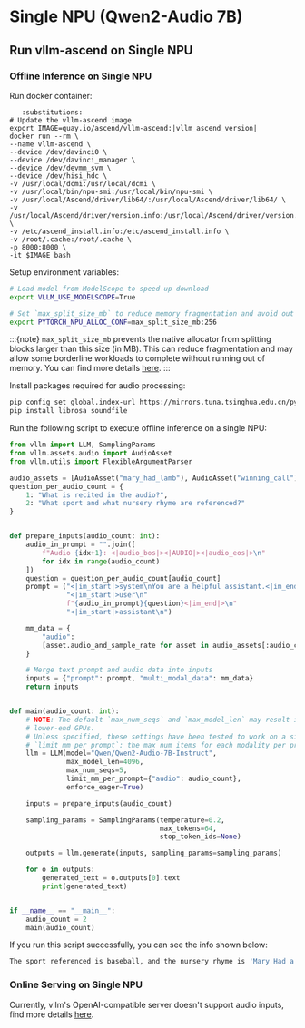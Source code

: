 # Single NPU (Qwen2-Audio 7B)

## Run vllm-ascend on Single NPU

### Offline Inference on Single NPU

Run docker container:

```{code-block} bash
   :substitutions:
# Update the vllm-ascend image
export IMAGE=quay.io/ascend/vllm-ascend:|vllm_ascend_version|
docker run --rm \
--name vllm-ascend \
--device /dev/davinci0 \
--device /dev/davinci_manager \
--device /dev/devmm_svm \
--device /dev/hisi_hdc \
-v /usr/local/dcmi:/usr/local/dcmi \
-v /usr/local/bin/npu-smi:/usr/local/bin/npu-smi \
-v /usr/local/Ascend/driver/lib64/:/usr/local/Ascend/driver/lib64/ \
-v /usr/local/Ascend/driver/version.info:/usr/local/Ascend/driver/version.info \
-v /etc/ascend_install.info:/etc/ascend_install.info \
-v /root/.cache:/root/.cache \
-p 8000:8000 \
-it $IMAGE bash
```

Setup environment variables:

```bash
# Load model from ModelScope to speed up download
export VLLM_USE_MODELSCOPE=True

# Set `max_split_size_mb` to reduce memory fragmentation and avoid out of memory
export PYTORCH_NPU_ALLOC_CONF=max_split_size_mb:256
```

:::{note}
`max_split_size_mb` prevents the native allocator from splitting blocks larger than this size (in MB). This can reduce fragmentation and may allow some borderline workloads to complete without running out of memory. You can find more details [<u>here</u>](https://www.hiascend.com/document/detail/zh/CANNCommunityEdition/800alpha003/apiref/envref/envref_07_0061.html).
:::

Install packages required for audio processing:

```bash
pip config set global.index-url https://mirrors.tuna.tsinghua.edu.cn/pypi/web/simple
pip install librosa soundfile
```

Run the following script to execute offline inference on a single NPU:

```python
from vllm import LLM, SamplingParams
from vllm.assets.audio import AudioAsset
from vllm.utils import FlexibleArgumentParser

audio_assets = [AudioAsset("mary_had_lamb"), AudioAsset("winning_call")]
question_per_audio_count = {
    1: "What is recited in the audio?",
    2: "What sport and what nursery rhyme are referenced?"
}


def prepare_inputs(audio_count: int):
    audio_in_prompt = "".join([
        f"Audio {idx+1}: <|audio_bos|><|AUDIO|><|audio_eos|>\n"
        for idx in range(audio_count)
    ])
    question = question_per_audio_count[audio_count]
    prompt = ("<|im_start|>system\nYou are a helpful assistant.<|im_end|>\n"
              "<|im_start|>user\n"
              f"{audio_in_prompt}{question}<|im_end|>\n"
              "<|im_start|>assistant\n")

    mm_data = {
        "audio":
        [asset.audio_and_sample_rate for asset in audio_assets[:audio_count]]
    }

    # Merge text prompt and audio data into inputs
    inputs = {"prompt": prompt, "multi_modal_data": mm_data}
    return inputs


def main(audio_count: int):
    # NOTE: The default `max_num_seqs` and `max_model_len` may result in OOM on
    # lower-end GPUs.
    # Unless specified, these settings have been tested to work on a single L4.
    # `limit_mm_per_prompt`: the max num items for each modality per prompt.
    llm = LLM(model="Qwen/Qwen2-Audio-7B-Instruct",
              max_model_len=4096,
              max_num_seqs=5,
              limit_mm_per_prompt={"audio": audio_count},
              enforce_eager=True)

    inputs = prepare_inputs(audio_count)

    sampling_params = SamplingParams(temperature=0.2,
                                     max_tokens=64,
                                     stop_token_ids=None)

    outputs = llm.generate(inputs, sampling_params=sampling_params)

    for o in outputs:
        generated_text = o.outputs[0].text
        print(generated_text)


if __name__ == "__main__":
    audio_count = 2
    main(audio_count)
```

If you run this script successfully, you can see the info shown below:

```bash
The sport referenced is baseball, and the nursery rhyme is 'Mary Had a Little Lamb'.
```

### Online Serving on Single NPU

Currently, vllm's OpenAI-compatible server doesn't support audio inputs, find more details [<u>here</u>](https://github.com/vllm-project/vllm/issues/19977).
